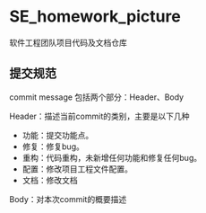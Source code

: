 # SE_homework_picture
软件工程团队项目代码及文档仓库

## 提交规范

commit message 包括两个部分：Header、Body

Header：描述当前commit的类别，主要是以下几种

- 功能：提交功能点。
- 修复：修复bug。
- 重构：代码重构，未新增任何功能和修复任何bug。
- 配置：修改项目工程文件配置。
- 文档：修改文档

Body：对本次commit的概要描述